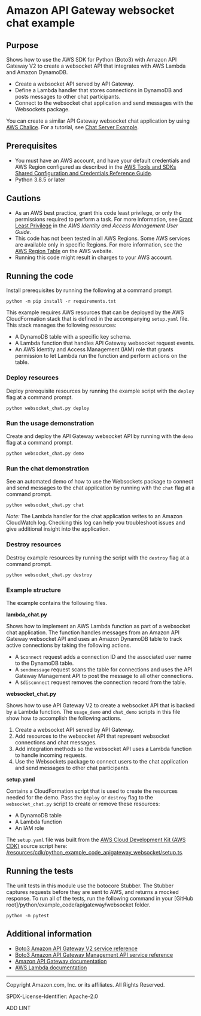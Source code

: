 # Amazon API Gateway websocket chat example

## Purpose

Shows how to use the AWS SDK for Python (Boto3) with Amazon API Gateway V2 to
create a websocket API that integrates with AWS Lambda and Amazon DynamoDB.

* Create a websocket API served by API Gateway.
* Define a Lambda handler that stores connections in DynamoDB and posts messages to
other chat participants.
* Connect to the websocket chat application and send messages with the Websockets
package.

You can create a similar API Gateway websocket chat application by using 
[AWS Chalice](https://github.com/aws/chalice).
For a tutorial, see 
[Chat Server Example](https://aws.github.io/chalice/tutorials/wschat.html).

## Prerequisites

- You must have an AWS account, and have your default credentials and AWS Region
  configured as described in the [AWS Tools and SDKs Shared Configuration and
  Credentials Reference Guide](https://docs.aws.amazon.com/credref/latest/refdocs/creds-config-files.html).
- Python 3.8.5 or later

## Cautions

- As an AWS best practice, grant this code least privilege, or only the 
  permissions required to perform a task. For more information, see 
  [Grant Least Privilege](https://docs.aws.amazon.com/IAM/latest/UserGuide/best-practices.html#grant-least-privilege) 
  in the *AWS Identity and Access Management 
  User Guide*.
- This code has not been tested in all AWS Regions. Some AWS services are 
  available only in specific Regions. For more information, see the 
  [AWS Region Table](https://aws.amazon.com/about-aws/global-infrastructure/regional-product-services/)
  on the AWS website.
- Running this code might result in charges to your AWS account.

## Running the code

Install prerequisites by running the following at a command prompt.

   ```
   python -m pip install -r requirements.txt
   ``` 

This example requires AWS resources that can be deployed by the 
AWS CloudFormation stack that is defined in the accompanying `setup.yaml` file.
This stack manages the following resources:

* A DynamoDB table with a specific key schema.
* A Lambda function that handles API Gateway websocket request events. 
* An AWS Identity and Access Management (IAM) role that grants permission to let 
Lambda run the function and perform actions on the table.  

### Deploy resources

Deploy prerequisite resources by running the example script with the `deploy` flag at 
a command prompt.

```
python websocket_chat.py deploy
```

### Run the usage demonstration

Create and deploy the API Gateway websocket API by running with the `demo` flag at 
a command prompt.

```
python websocket_chat.py demo
``` 

### Run the chat demonstration

See an automated demo of how to use the Websockets package to connect and send 
messages to the chat application by running with the `chat` flag at a command prompt.

```
python websocket_chat.py chat
``` 

*Note:* The Lambda handler for the chat application writes to an
Amazon CloudWatch log. Checking this log can help you troubleshoot issues and give 
additional insight into the application.

### Destroy resources

Destroy example resources by running the script with the `destroy` flag at a command 
prompt.

```
python websocket_chat.py destroy
``` 

### Example structure

The example contains the following files.

**lambda_chat.py**

Shows how to implement an AWS Lambda function as part of a websocket chat application.
The function handles messages from an Amazon API Gateway websocket API and uses an
Amazon DynamoDB table to track active connections by taking the following actions. 

* A `$connect` request adds a connection ID and the associated user name to the
DynamoDB table.
* A `sendmessage` request scans the table for connections and uses the API 
Gateway Management API to post the message to all other connections.
* A `$disconnect` request removes the connection record from the table.

**websocket_chat.py**

Shows how to use API Gateway V2 to create a websocket API that is backed by a 
Lambda function. The `usage_demo` and `chat_demo` scripts in this file show how to 
accomplish the following actions.

1. Create a websocket API served by API Gateway.
1. Add resources to the websocket API that represent websocket connections and 
chat messages.
1. Add integration methods so the websocket API uses a Lambda function to handle 
incoming requests. 
1. Use the Websockets package to connect users to the chat application and send 
messages to other chat participants.

**setup.yaml**

Contains a CloudFormation script that is used to create the resources needed for 
the demo. Pass the `deploy` or `destroy` flag to the `websocket_chat.py` script to 
create or remove these resources:  

* A DynamoDB table
* A Lambda function 
* An IAM role

The `setup.yaml` file was built from the 
[AWS Cloud Development Kit (AWS CDK)](https://docs.aws.amazon.com/cdk/) 
source script here: 
[/resources/cdk/python_example_code_apigateway_websocket/setup.ts](https://github.com/awsdocs/aws-doc-sdk-examples/blob/master/resources/cdk/python_example_code_apigateway_websocket/setup.ts). 

## Running the tests

The unit tests in this module use the botocore Stubber. The Stubber captures requests 
before they are sent to AWS, and returns a mocked response. To run all of the tests, 
run the following command in your 
[GitHub root]/python/example_code/apigateway/websocket folder.

```    
python -m pytest
```

## Additional information

- [Boto3 Amazon API Gateway V2 service reference](https://boto3.amazonaws.com/v1/documentation/api/latest/reference/services/apigatewayv2.html)
- [Boto3 Amazon API Gateway Management API service reference](https://boto3.amazonaws.com/v1/documentation/api/latest/reference/services/apigatewaymanagementapi.html)
- [Amazon API Gateway documentation](https://docs.aws.amazon.com/apigateway/)
- [AWS Lambda documentation](https://docs.aws.amazon.com/lambda/)

---
Copyright Amazon.com, Inc. or its affiliates. All Rights Reserved.

SPDX-License-Identifier: Apache-2.0

ADD LINT
